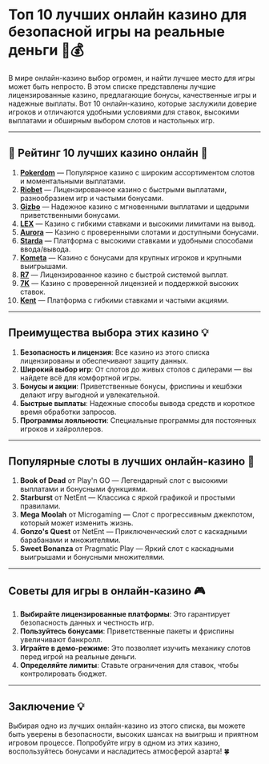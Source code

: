 # Топ 10 лучших онлайн казино для безопасной игры на реальные деньги 🎰💰

В мире онлайн-казино выбор огромен, и найти лучшее место для игры может быть непросто. В этом списке представлены лучшие лицензированные казино, предлагающие бонусы, качественные игры и надежные выплаты. Вот 10 онлайн-казино, которые заслужили доверие игроков и отличаются удобными условиями для ставок, высокими выплатами и обширным выбором слотов и настольных игр.

---

## 🎲 Рейтинг 10 лучших казино онлайн 🎲

1. **[Pokerdom](https://brandplay.link/4k77v2yx)** — Популярное казино с широким ассортиментом слотов и моментальными выплатами.
2. **[Riobet](https://brandplay.link/7xBLTPyj)** — Лицензированное казино с быстрыми выплатами, разнообразием игр и частыми бонусами.
3. **[Gizbo](https://brandplay.link/bprXw4YV)** — Надежное казино с мгновенными выплатами и щедрыми приветственными бонусами.
4. **[LEX](https://brandplay.link/zW4hdDFV)** — Казино с гибкими ставками и высокими лимитами на вывод.
5. **[Aurora](https://10trafic-stat2.com/click/668546556bcc6313411604bd/6766/13032/subaccount)** — Казино с проверенными слотами и доступными бонусами.
6. **[Starda](https://brandplay.link/fB7xwRFL)** — Платформа с высокими ставками и удобными способами ввода/вывода.
7. **[Kometa](https://brandplay.link/8ZymQJV8)** — Казино с бонусами для крупных игроков и крупными выигрышами.
8. **[R7](https://brandplay.link/bMd3Yjsw)** — Лицензированное казино с быстрой системой выплат.
9. **[7K](https://brandplay.link/BvQyFShp)** — Казино с проверенной лицензией и поддержкой высоких ставок.
10. **[Kent](https://brandplay.link/Fv2WP3js)** — Платформа с гибкими ставками и частыми акциями.

---

## Преимущества выбора этих казино 💡

1. **Безопасность и лицензия**: Все казино из этого списка лицензированы и обеспечивают защиту данных.
2. **Широкий выбор игр**: От слотов до живых столов с дилерами — вы найдете всё для комфортной игры.
3. **Бонусы и акции**: Приветственные бонусы, фриспины и кешбэки делают игру выгодной и увлекательной.
4. **Быстрые выплаты**: Надежные способы вывода средств и короткое время обработки запросов.
5. **Программы лояльности**: Специальные программы для постоянных игроков и хайроллеров.

---

## Популярные слоты в лучших онлайн-казино 🎰

1. **Book of Dead** от Play'n GO — Легендарный слот с высокими выплатами и бонусными функциями.
2. **Starburst** от NetEnt — Классика с яркой графикой и простыми правилами.
3. **Mega Moolah** от Microgaming — Слот с прогрессивным джекпотом, который может изменить жизнь.
4. **Gonzo's Quest** от NetEnt — Приключенческий слот с каскадными барабанами и множителями.
5. **Sweet Bonanza** от Pragmatic Play — Яркий слот с каскадными выигрышами и бонусными множителями.

---

## Советы для игры в онлайн-казино 🎮

1. **Выбирайте лицензированные платформы**: Это гарантирует безопасность данных и честность игр.
2. **Пользуйтесь бонусами**: Приветственные пакеты и фриспины увеличивают банкролл.
3. **Играйте в демо-режиме**: Это позволяет изучить механику слотов перед игрой на реальные деньги.
4. **Определяйте лимиты**: Ставьте ограничения для ставок, чтобы контролировать бюджет.

---

## Заключение 💡

Выбирая одно из лучших онлайн-казино из этого списка, вы можете быть уверены в безопасности, высоких шансах на выигрыш и приятном игровом процессе. Попробуйте игру в одном из этих казино, воспользуйтесь бонусами и насладитесь атмосферой азарта! 🍀
